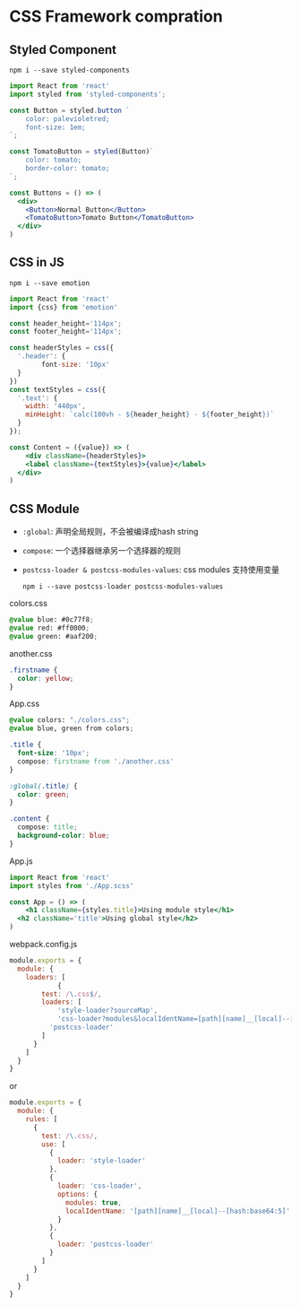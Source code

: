 # CSS Framework compration

## Styled Component

```shell
npm i --save styled-components
```

```jsx
import React from 'react'
import styled from 'styled-components';

const Button = styled.button `
	color: palevioletred;
	font-size: 1em;
`;

const TomatoButton = styled(Button)`
	color: tomato;
	border-color: tomato;
`;

const Buttons = () => (
  <div>
    <Button>Normal Button</Button>
    <TomatoButton>Tomato Button</TomatoButton>
  </div>
)
```



## CSS in JS

```shell
npm i --save emotion
```

```jsx
import React from 'react'
import {css} from 'emotion'

const header_height='114px';
const footer_height='114px';

const headerStyles = css({
  '.header': {
		font-size: '10px'    
  }
})
const textStyles = css({
  '.text': {
    width: '440px',
    minHeight: `calc(100vh - ${header_height} - ${footer_height})`
  }
});

const Content = ({value}) => (
	<div className={headerStyles}>
  	<label className={textStyles}>{value}</label>
  </div>
)
```



## CSS Module

- `:global`: 声明全局规则，不会被编译成hash string

- `compose`: 一个选择器继承另一个选择器的规则

- `postcss-loader & postcss-modules-values`: css modules 支持使用变量

  ```shell
  npm i --save postcss-loader postcss-modules-values
  ```

colors.css

```css
@value blue: #0c77f8;
@value red: #ff0000;
@value green: #aaf200;
```

another.css

```css
.firstname {
  color: yellow;
}
```

App.css

```css
@value colors: "./colors.css";
@value blue, green from colors;

.title {
  font-size: '10px';
  compose: firstname from './another.css'
}

:global(.title) {
  color: green;
}

.content {
  compose: title;
  background-color: blue;
}
```

App.js

```jsx
import React from 'react'
import styles from './App.scss'

const App = () => (
	<h1 className={styles.title}>Using module style</h1>
  <h2 className='title'>Using global style</h2>
)
```

webpack.config.js

```js
module.exports = {
  module: {
    loaders: [
			{
        test: /\.css$/,
        loaders: [
        	'style-loader?sourceMap',
        	'css-loader?modules&localIdentName=[path][name]__[local]--[hash:base64:5]',
          'postcss-loader'
        ]
      }
    ]
  }
}
```

or

```js
module.exports = {
  module: {
    rules: [
      {
        test: /\.css/,
        use: [
          {
            loader: 'style-loader'
          },
          {
            loader: 'css-loader',
            options: { 
              modules: true,
              localIdentName: '[path][name]__[local]--[hash:base64:5]'
            }
          },
          {
            loader: 'postcss-loader'
          }
        ]
      }
    ]
  }
}
```

